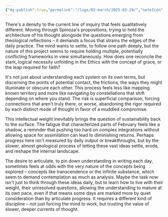 ```yaml
---
{"dg-publish":true,"permalink":"/logs/03-march/2025-03-29/","noteIcon":"","created":"2025-03-29"}
---
```


There's a density to the current line of inquiry that feels qualitatively different. Moving through Spinoza's propositions, trying to hold the architecture of his thought alongside the questions emerging from theological reflections – it demands a focus that strains the edges of the daily practice. The mind wants to settle, to follow one path deeply, but the nature of this project seems to require holding multiple, potentially conflicting frameworks in view simultaneously. How does one reconcile the stark, logical necessity unfolding in the Ethics with the concept of grace, or the leap required for faith?

It's not just about understanding each system on its own terms, but discerning the points of potential contact, the frictions, the ways they might illuminate or obscure each other. This process feels less like mapping known territory and more like navigating by constellations that shift depending on where you stand. The risk is superficial comparison, forcing connections that aren't truly there, or worse, abandoning the rigor required by each distinct mode of thought in favor of a muddled compromise.

This intellectual weight inevitably brings the question of sustainability back to the surface. The fatigue that characterized parts of February feels like a shadow, a reminder that pushing too hard on complex integrations without allowing space for assimilation can lead to diminishing returns. Perhaps progress here isn't measured by daily output or breakthroughs, but by the slower, almost geological process of letting these vast ideas settle, erode, and reshape the internal landscape.

The desire to articulate, to pin down understanding in writing each day, sometimes feels at odds with the very nature of the concepts being explored – concepts like transcendence or the infinite substance, which seem to demand contemplation as much as analysis. Maybe the task now isn't just to think through these ideas daily, but to learn how to live with their weight, their unresolved questions, allowing the understanding to mature at its own pace, even if that means some days are marked more by quiet consideration than by articulate progress. It requires a different kind of discipline – not just forcing the mind to work, but trusting the value of slower, deeper currents of thought.